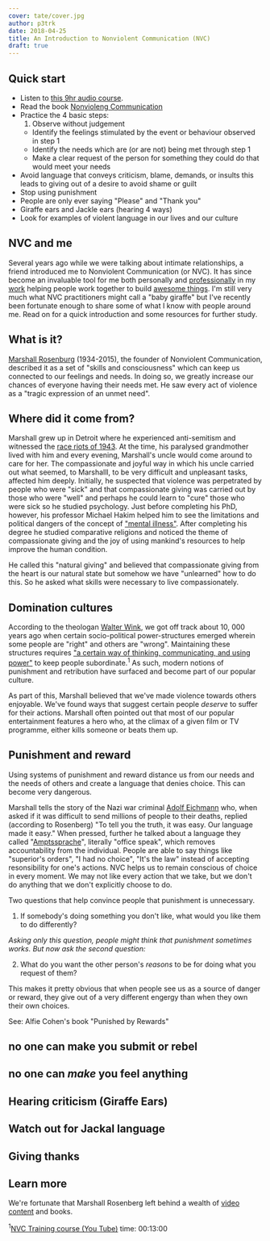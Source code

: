 ```yaml
---
cover: tate/cover.jpg
author: p3trk
date: 2018-04-25
title: An Introduction to Nonviolent Communication (NVC)
draft: true
---
```


## Quick start
> 
- Listen to [this 9hr audio course](https://www.youtube.com/watch?v=O4tUVqsjQ2I).
- Read the book [Nonvioleng Communication](https://read.amazon.co.uk/kp/embed?asin=B07C6JQZ7H&preview=newtab&linkCode=kpe&ref_=cm_sw_r_kb_dp_ibH5Ab9502BYP)
- Practice the 4 basic steps:
  1. Observe without judgement
  -  Identify the feelings stimulated by the event or behaviour observed in step 1
  - Identify the needs which are (or are not) being met through step 1
  - Make a clear request of the person for something they could do that would meet your needs
- Avoid language that conveys criticism, blame, demands, or insults this leads to giving out of a desire to avoid shame or guilt
- Stop using punishment
- People are only ever saying "Please" and "Thank you"
- Giraffe ears and Jackle ears (hearing 4 ways)
- Look for examples of violent language in our lives and our culture

## NVC and me

Several years ago while we were talking about intimate relationships, a friend introduced me to Nonviolent Communication (or NVC). It has since become an invaluable tool for me both personally and [professionally](/cv) in my [work](http://www.bbc.co.uk/iplayer) helping people work together to build [awesome things](http://www.gov.uk). I'm still very much what NVC practitioners might call a "baby giraffe" but I've recently been fortunate enough to share some of what I know with people around me. Read on for a quick introduction and some resources for further study.

## What is it?

[Marshall Rosenburg](https://en.wikipedia.org/wiki/Marshall_Rosenberg) (1934-2015), the founder of Nonviolent Communication, described it as a set of "skills and consciousness" which can keep us connected to our feelings and needs. In doing so, we greatly increase our chances of everyone having their needs met. He saw every act of violence as a "tragic expression of an unmet need".

## Where did it come from?
Marshall grew up in Detroit where he experienced anti-semitism and witnessed the [race riots of 1943](https://en.wikipedia.org/wiki/Detroit_race_riot_of_1943). At the time, his paralysed grandmother lived with him and every evening, Marshall's uncle would come around to care for her. The compassionate and joyful way in which his uncle carried out what seemed, to Marshalll, to be very difficult and unpleasant tasks, affected him deeply. Initially, he suspected that violence was perpetrated by people who were "sick" and that compassionate giving was carried out by those who were "well" and perhaps he could learn to "cure" those who were sick so he studied psychology. Just before completing his PhD, however, his professor Michael Hakim helped him to see the limitations and political dangers of the concept of ["mental illness"](https://www.youtube.com/watch?v=O4tUVqsjQ2I&t=7%3A00). After completing his degree he studied comparative religions and noticed the theme of compassionate giving and the joy of using mankind's resources to help improve the human condition.

He called this "natural giving" and believed that compassionate giving from the heart is our natural state but somehow we have "unlearned" how to do this. So he asked what skills were necessary to live compassionately.

## Domination cultures
According to the theologan [Walter Wink](https://en.wikipedia.org/wiki/Walter_Wink), we got off track about 10, 000 years ago when certain socio-political power-structures emerged wherein some people are "right" and others are "wrong". Maintaining these structures requires ["a certain way of thinking, communicating, and using power"](https://www.youtube.com/watch?v=O4tUVqsjQ2I&t=12:20) to keep people subordinate.<sup>1</sup> As such, modern notions of punishment and retribution have surfaced and become part of our popular culture.

As part of this, Marshall believed that we've made violence towards others enjoyable. We've found ways that suggest certain people _deserve_ to suffer for their actions.
Marshall often pointed out that most of our popular entertainment features a hero who, at the climax of a given film or TV programme, either kills someone or beats them up.

## Punishment and reward
Using systems of punishment and reward distance us from our needs and the needs of others and create a language that denies choice. This can become very dangerous.

Marshall tells the story of the Nazi war criminal [Adolf Eichmann](https://en.wikipedia.org/wiki/Adolf_Eichmann) who, when asked if it was difficult to send millions of people to their deaths, replied (according to Rosenberg) "To tell you the truth, it was easy. Our language made it easy." When pressed, further he talked about a language they called "[Amptssprache](https://en.wiktionary.org/wiki/Amtssprache)", literally "office speak", which removes accountability from the individual. People are able to say things like "superior's orders", "I had no choice", "It's the law" instead of accepting resonsibility for one's actions. NVC helps us to remain conscious of choice in every moment. We may not like every action that we take, but we don't do anything that we don't explicitly choose to do.

Two questions that help convince people that punishment is unnecessary.
1. If somebody's doing something you don't like, what would you like them to do differently?

  _Asking only this question, people might think that punishment sometimes works. But now ask the second question:_

2. What do you want the other person's _reasons_ to be for doing what you request of them?

This makes it pretty obvious that when people see us as a source of danger or reward, they give out of a very different engergy than when they own their own choices.

See: Alfie Cohen's book "Punished by Rewards"



## no one can make you submit or rebel
## no one can _make_ you feel anything
## Hearing criticism (Giraffe Ears)
## Watch out for Jackal language
## Giving thanks


## Learn more
We're fortunate that Marshall Rosenberg left behind a wealth of [video content](https://www.youtube.com/results?search_query=marshall+rosenberg) and books.


<sup>1</sup>[NVC Training course (You Tube)](https://www.youtube.com/watch?v=O4tUVqsjQ2I) time: 00:13:00
